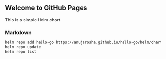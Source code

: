 ## Welcome to GitHub Pages

This is a simple Helm chart

### Markdown


```markdown
helm repo add hello-go https://anujarosha.github.io/hello-go/helm/charts
helm repo update
helm repo list
```
